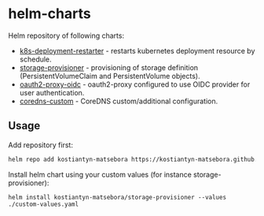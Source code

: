 # helm-charts
Helm repository of following charts:

* [k8s-deployment-restarter](https://github.com/kostiantyn-matsebora/k8s-deployment-restarter-chart) -  restarts kubernetes deployment resource by schedule.
* [storage-provisioner](https://github.com/kostiantyn-matsebora/storage-provisioner-chart) - provisioning of storage definition (PersistentVolumeClaim and PersistentVolume objects).
* [oauth2-proxy-oidc](https://github.com/kostiantyn-matsebora/oauth2-proxy-oidc-chart) - oauth2-proxy configured to use OIDC provider for user authentication.
* [coredns-custom](https://github.com/kostiantyn-matsebora/coredns-custom-chart) - CoreDNS custom/additional configuration.

## Usage

Add repository first:

```bash
helm repo add kostiantyn-matsebora https://kostiantyn-matsebora.github.io/helm-charts/
```

Install helm chart using your custom values (for instance storage-provisioner):
```
helm install kostiantyn-matsebora/storage-provisioner --values ./custom-values.yaml
```
